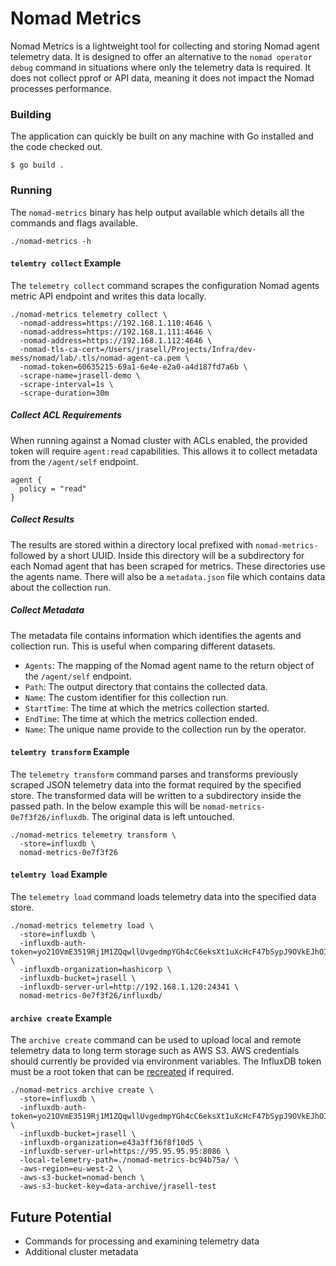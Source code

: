 # Nomad Metrics
Nomad Metrics is a lightweight tool for collecting and storing Nomad agent telemetry data. It is
designed to offer an alternative to the `nomad operator debug` command in situations where only the
telemetry data is required. It does not collect pprof or API data, meaning it does not impact the
Nomad processes performance.

### Building
The application can quickly be built on any machine with Go installed and the
code checked out.
```shell
$ go build .
```

### Running
The `nomad-metrics` binary has help output available which details all the commands and flags
available.
```
./nomad-metrics -h
```

#### `telemtry collect` Example
The `telemetry collect` command scrapes the configuration Nomad agents metric API endpoint and
writes this data locally.
```
./nomad-metrics telemetry collect \
  -nomad-address=https://192.168.1.110:4646 \
  -nomad-address=https://192.168.1.111:4646 \
  -nomad-address=https://192.168.1.112:4646 \
  -nomad-tls-ca-cert=/Users/jrasell/Projects/Infra/dev-mess/nomad/lab/.tls/nomad-agent-ca.pem \
  -nomad-token=60635215-69a1-6e4e-e2a0-a4d187fd7a6b \
  -scrape-name=jrasell-demo \
  -scrape-interval=1s \
  -scrape-duration=30m
```

##### Collect ACL Requirements
When running against a Nomad cluster with ACLs enabled, the provided token will require `agent:read`
capabilities. This allows it to collect metadata from the `/agent/self` endpoint.
```hcl
agent {
  policy = "read"
}
```

##### Collect Results
The results are stored within a directory local prefixed with `nomad-metrics-` followed by a short
UUID. Inside this directory will be a subdirectory for each Nomad agent that has been scraped for
metrics. These directories use the agents name. There will also be a `metadata.json` file which
contains data about the collection run.

##### Collect Metadata
The metadata file contains information which identifies the agents and collection run. This is
useful when comparing different datasets.

* `Agents`: The mapping of the Nomad agent name to the return object of the `/agent/self` endpoint.
* `Path`: The output directory that contains the collected data.
* `Name`: The custom identifier for this collection run.
* `StartTime`: The time at which the metrics collection started.
* `EndTime`: The time at which the metrics collection ended.
* `Name`: The unique name provide to the collection run by the operator.

#### `telemtry transform` Example
The `telemetry transform` command parses and transforms previously scraped JSON telemetry data into
the format required by the specified store. The transformed data will be written to a subdirectory
inside the passed path. In the below example this will be `nomad-metrics-0e7f3f26/influxdb`. The
original data is left untouched.
```
./nomad-metrics telemetry transform \
  -store=influxdb \
  nomad-metrics-0e7f3f26
```

#### `telemtry load` Example
The `telemetry load` command loads telemetry data into the specified data store.
```
./nomad-metrics telemetry load \
  -store=influxdb \
  -influxdb-auth-token=yo21OVmE3519Rj1M1ZQqwllUvgedmpYGh4cC6eksXt1uXcHcF47bSypJ9OVkEJhOIA7a8jN0kCU3jwa0rbJjeQ== \
  -influxdb-organization=hashicorp \
  -influxdb-bucket=jrasell \
  -influxdb-server-url=http://192.168.1.120:24341 \
  nomad-metrics-0e7f3f26/influxdb/
```

#### `archive create` Example
The `archive create` command can be used to upload local and remote telemetry data to long term storage
such as AWS S3. AWS credentials should currently be provided via environment variables. The InfluxDB
token must be a root token that can be
[recreated](https://docs.influxdata.com/influxdb/v2/reference/cli/influxd/recovery/auth/create-operator/)
if required.
```
./nomad-metrics archive create \
  -store=influxdb \
  -influxdb-auth-token=yo21OVmE3519Rj1M1ZQqwllUvgedmpYGh4cC6eksXt1uXcHcF47bSypJ9OVkEJhOIA7a8jN0kCU3jwa0rbJjeQ== \
  -influxdb-bucket=jrasell \
  -influxdb-organization=e43a3ff36f8f10d5 \
  -influxdb-server-url=https://95.95.95.95:8086 \
  -local-telemetry-path=./nomad-metrics-bc94b75a/ \
  -aws-region=eu-west-2 \
  -aws-s3-bucket=nomad-bench \
  -aws-s3-bucket-key=data-archive/jrasell-test
```

## Future Potential
* Commands for processing and examining telemetry data
* Additional cluster metadata
